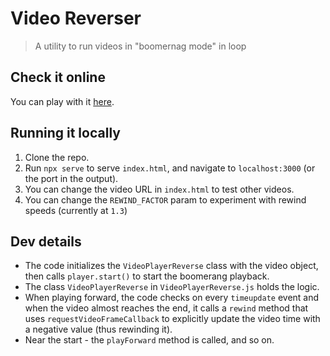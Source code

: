 # Video Reverser
> A utility to run videos in "boomernag mode" in loop

## Check it online
You can play with it [here](https://liady.github.io/video-reverse/).

## Running it locally
1. Clone the repo.
2. Run `npx serve` to serve `index.html`, and navigate to `localhost:3000` (or the port in the output).
3. You can change the video URL in `index.html` to test other videos.
4. You can change the `REWIND_FACTOR` param to experiment with rewind speeds (currently at `1.3`)

## Dev details
* The code initializes the `VideoPlayerReverse` class with the video object, then calls `player.start()` to start the boomerang playback.
* The class `VideoPlayerReverse` in `VideoPlayerReverse.js` holds the logic.
* When playing forward, the code checks on every `timeupdate` event and when the video almost reaches the end, it calls a `rewind` method that uses `requestVideoFrameCallback` to explicitly update the video time with a negative value (thus rewinding it).
* Near the start - the `playForward` method is called, and so on.
